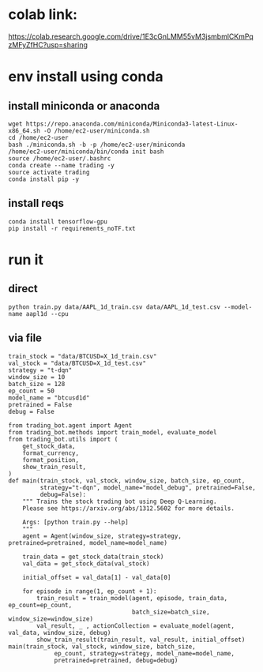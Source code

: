 # colab link: 

https://colab.research.google.com/drive/1E3cGnLMM55vM3jsmbmlCKmPqzMFyZfHC?usp=sharing


# env install using conda

## install miniconda or anaconda 

```
wget https://repo.anaconda.com/miniconda/Miniconda3-latest-Linux-x86_64.sh -O /home/ec2-user/miniconda.sh
cd /home/ec2-user
bash ./miniconda.sh -b -p /home/ec2-user/miniconda
/home/ec2-user/miniconda/bin/conda init bash
source /home/ec2-user/.bashrc
conda create --name trading -y
source activate trading
conda install pip -y 
```

## install reqs 

```
conda install tensorflow-gpu
pip install -r requirements_noTF.txt
```

# run it

## direct

`python train.py data/AAPL_1d_train.csv data/AAPL_1d_test.csv --model-name aapl1d --cpu`

## via file

```
train_stock = "data/BTCUSD=X_1d_train.csv"
val_stock = "data/BTCUSD=X_1d_test.csv"
strategy = "t-dqn"
window_size = 10
batch_size = 128
ep_count = 50
model_name = "btcusd1d"
pretrained = False
debug = False
```

```
from trading_bot.agent import Agent
from trading_bot.methods import train_model, evaluate_model
from trading_bot.utils import (
    get_stock_data,
    format_currency,
    format_position,
    show_train_result,
)
def main(train_stock, val_stock, window_size, batch_size, ep_count,
         strategy="t-dqn", model_name="model_debug", pretrained=False,
         debug=False):
    """ Trains the stock trading bot using Deep Q-Learning.
    Please see https://arxiv.org/abs/1312.5602 for more details.

    Args: [python train.py --help]
    """
    agent = Agent(window_size, strategy=strategy, pretrained=pretrained, model_name=model_name)
    
    train_data = get_stock_data(train_stock)
    val_data = get_stock_data(val_stock)

    initial_offset = val_data[1] - val_data[0]

    for episode in range(1, ep_count + 1):
        train_result = train_model(agent, episode, train_data, ep_count=ep_count,
                                   batch_size=batch_size, window_size=window_size)
        val_result, _ , actionCollection = evaluate_model(agent, val_data, window_size, debug)
        show_train_result(train_result, val_result, initial_offset)
main(train_stock, val_stock, window_size, batch_size,
             ep_count, strategy=strategy, model_name=model_name, 
             pretrained=pretrained, debug=debug)
```

